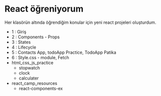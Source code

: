 # React öğreniyorum 
Her klasörün altında öğrendiğim konular için yeni react projeleri oluşturdum. 

- 1 : Giriş
- 2 : Components - Props
- 3 : States
- 4 : Lifecycle
- 5 : Contacts App, todoApp Practice, TodoApp Patika
- 6 : Style.css - module, Fetch
- html_css_js_practice
    - stopwatch
    - clock 
    - calculater
- react_camp_resources
    - react-components-ex